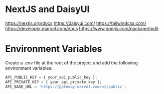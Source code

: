 # NextJS and DaisyUI
https://nextjs.org/docs
https://daisyui.com/
https://tailwindcss.com/
https://developer.marvel.com/docs
https://www.npmjs.com/package/md5

# Environment Variables
Create a .env file at the root of the project and add the following environment variables:
```javascript
API_PUBLIC_KEY = { your_api_public_key };
API_PRIVATE_KEY = { your_api_private_key };
API_BASE_URL = 'https://gateway.marvel.com/v1/public';
```
